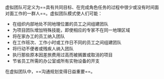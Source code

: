 虚拟团队可定义为==具有共同目标、在完成角色任务的过程中很少或没有时间面对面工作的一群人==。虚拟团队模式使人们可能：
+ 在组织内部地处不同地理位置的员工之间组建团队
+ 为项目团队增加特殊技能，即使相应的专家不在同一地理区域
+ 将在家办工的员工纳入团队
+ 在工作班次、工作小时或工作日不同的员工之间组建团队
+ 将行动不便者或残疾人纳入团队
+ 执行那些原本因差旅费用过高而被搁置或取消的项目
+ 节省员工所需的办公室或所有实物设备的开支

在虚拟团队中，==沟通规划变得日益重要==。